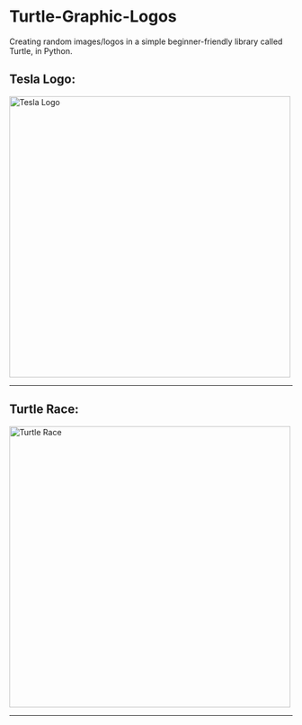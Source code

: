 # Turtle-Graphic-Logos
Creating random images/logos in a simple beginner-friendly library called Turtle, in Python.

## Tesla Logo:
<img src="https://i.imgur.com/4KG3O9g.gif" alt="Tesla Logo" width="500" height="500" />

---


## Turtle Race:
<img src="https://i.imgur.com/8gll5XF.gif" alt="Turtle Race" width="500" height="500" />

---
